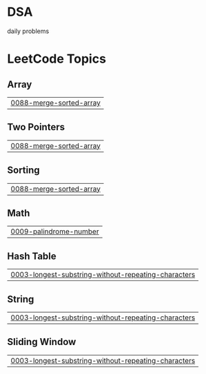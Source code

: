 # DSA
daily problems

<!---LeetCode Topics Start-->
# LeetCode Topics
## Array
|  |
| ------- |
| [0088-merge-sorted-array](https://github.com/SamarthSingh296/DSA/tree/master/0088-merge-sorted-array) |
## Two Pointers
|  |
| ------- |
| [0088-merge-sorted-array](https://github.com/SamarthSingh296/DSA/tree/master/0088-merge-sorted-array) |
## Sorting
|  |
| ------- |
| [0088-merge-sorted-array](https://github.com/SamarthSingh296/DSA/tree/master/0088-merge-sorted-array) |
## Math
|  |
| ------- |
| [0009-palindrome-number](https://github.com/SamarthSingh296/DSA/tree/master/0009-palindrome-number) |
## Hash Table
|  |
| ------- |
| [0003-longest-substring-without-repeating-characters](https://github.com/SamarthSingh296/DSA/tree/master/0003-longest-substring-without-repeating-characters) |
## String
|  |
| ------- |
| [0003-longest-substring-without-repeating-characters](https://github.com/SamarthSingh296/DSA/tree/master/0003-longest-substring-without-repeating-characters) |
## Sliding Window
|  |
| ------- |
| [0003-longest-substring-without-repeating-characters](https://github.com/SamarthSingh296/DSA/tree/master/0003-longest-substring-without-repeating-characters) |
<!---LeetCode Topics End-->